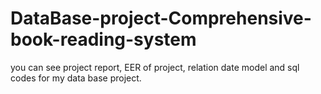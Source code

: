 # DataBase-project-Comprehensive-book-reading-system
you can see project report, EER of project, relation date model and sql codes for my data base project.
